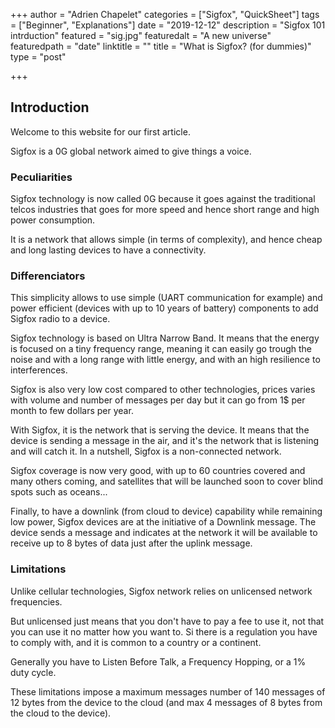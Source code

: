 +++
author = "Adrien Chapelet"
categories = ["Sigfox", "QuickSheet"]
tags = ["Beginner", "Explanations"]
date = "2019-12-12"
description = "Sigfox 101 intrduction"
featured = "sig.jpg"
featuredalt = "A new universe"
featuredpath = "date"
linktitle = ""
title = "What is Sigfox? (for dummies)"
type = "post"

+++

## Introduction

Welcome to this website for our first article.

Sigfox is a 0G global network aimed to give things a voice.


### Peculiarities

Sigfox technology is now called 0G because it goes against the traditional telcos industries that goes for more speed and hence short range and high power consumption.

It is a network that allows simple (in terms of complexity), and hence cheap and long lasting devices to have a connectivity.


### Differenciators

This simplicity allows to use simple (UART communication for example) and power efficient (devices with up to 10 years of battery) components to add Sigfox radio to a device.

Sigfox technology is based on Ultra Narrow Band. It means that the energy is focused on a tiny frequency range, meaning it can easily go trough the noise and with a long range with little energy, and with an high resilience to interferences.

Sigfox is also very low cost compared to other technologies, prices varies with volume and number of messages per day but it can go from 1$ per month to few dollars per year.

With Sigfox, it is the network that is serving the device. It means that the device is sending a message in the air, and it's the network that is listening and will catch it. In a nutshell, Sigfox is a non-connected network.

Sigfox coverage is now very good, with up to 60 countries covered and many others coming, and satellites that will be launched soon to cover blind spots such as oceans...

Finally, to have a downlink (from cloud to device) capability while remaining low power, Sigfox devices are at the initiative of a Downlink message. The device sends a message and indicates at the network it will be available to receive up to 8 bytes of data just after the uplink message.


### Limitations

Unlike cellular technologies, Sigfox network relies on unlicensed network frequencies.

But unlicensed just means that you don't have to pay a fee to use it, not that you can use it no matter how you want to.
Si there is a regulation you have to comply with, and it is common to a country or a continent.

Generally you have to Listen Before Talk, a Frequency Hopping, or a 1% duty cycle.

These limitations impose a maximum messages number of 140 messages of 12 bytes from the device to the cloud (and max 4 messages of 8 bytes from the cloud to the device).